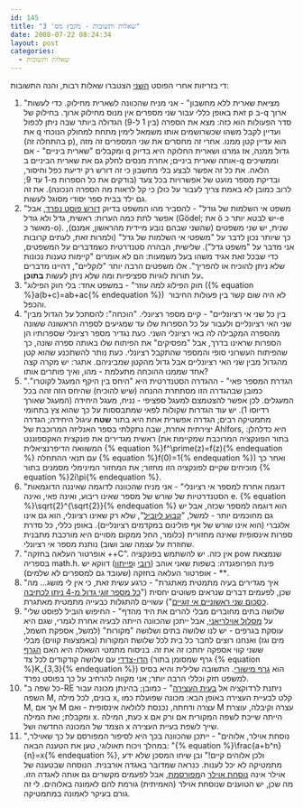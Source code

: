 ```yaml
---
id: 145
title: "שאלות ותשובות - מקבץ מס' 3"
date: 2008-07-22 08:24:34
layout: post
categories: 
  - שאלות ותשובות
---
```

די בזריזות אחרי הפוסט <a href="http://www.gadial.net/2008/06/20/questions_and_answers_2/">השני</a> הצטברו שאלות רבות, והנה התשובות:
<ol>
	<li>"מציאת שארית ללא מחשבון" - אני מניח שהכוונה לשארית מחילוק. כדי לעשות זאת באופן כללי עבור שני מספרים אין מנוס מחילוק ארוך. בחילוק של p ב-q ארוך סדר הפעולות הוא כזה: מצא את הספרה (בין 1 ל-9) הגדולה ביותר שבה ניתן לכפול את q ועדיין לקבל משהו שכשרושמים אותו משמאל לימין מתחת למחולק הנוכחי (בהתחלה זה p), הוא עדיין קטן ממנו. אחרי זה מחסרים את שני המספרים זה מזה ומקבלים "שארית ביניים" - אם q גדול ממנה, אז גמרנו ושארית החלוקה היא בדיוק אותה שארית ביניים; אחרת מנסים לחלק גם את שארית הביניים ב-q וממשיכים הלאה. את כל זה אפשר לבצע בלי מחשבון כי זה דורש רק ידיעת כפל וחיסור, ובדיקת מספר מועט של אפשרויות בכל צעד (בודקים את כל הספרות מ-1 עד 9; לרוב כמובן לא באמת צריך לעבור על כולן כי קל לראות מה הספרה הנכונה). את זה גם ילד בבית ספר יסודי מסוגל לעשות.</li>
	<li>"משפט אי השלמות של גודל" - להסביר מהו המשפט בדיוק <a href="http://www.gadial.net/2009/05/03/godel_incompleteness_yes/">דורש פוסט נפרד</a>, אבל אפשר לתת כמה הערות: ראשית, גדל ולא גודל (Gödel; את ö יש לבטא יותר כ-e מאשר כ-o). שנית, יש שני משפטים (שהשני שבהם נובע מיידית מהראשון, אמנם), כך שיותר נכון לדבר על "משפטי אי השלמות של גדל" (ולמרות זאת, לעתים קרובות אני מדבר על "משפט גדל"). שלישית, הבהרה סטנדרטית כשמדברים על המשפטים, כדי שבכל זאת אגיד משהו בעל משמעות: הם לא אומרים "קיימות טענות נכונות שלא ניתן להוכיח או להפריך". אלו משפטים הרבה יותר "לוקליים", דהיינו מדברים על תורות לוגיות ספציפיות ומה שלא ניתן לעשות <strong>בתוכן.</strong></li>
	<li>"חוק הפילוג למה עוזר" - במשפט אחד: בלי חוק הפילוג ({% equation %}a(b+c)=ab+ac{% endequation %})  לא היה שום קשר בין פעולות החיבור והכפל.</li>
	<li>"בין כל שני אי רציונליים" - קיים מספר רציונלי. "הוכחה": להסתכל על הגדול מבין שני האי רציונליים ולעבור על כל הספרות שלו עד שמגיעים לספרה הראשונה ששונה מהספרה המקבילה לה באי רציונלי השני. כעת נגדיר מספר רציונלי שספרותיו הן הספרות שראינו בדרך, אבל "מפסיקים" את הפיתוח שלו באותה ספרה שונה, כך שהפיתוח העשרוני סופי והמספר שהתקבל רציונלי. כעת נותר להשתכנע שהוא קטן מהגדול מבין שני האי רציונליים אבל גדול מהקטן שמביניהם. אתגר: יש מקרה קצה אחד שממנו ההוכחה מתעלמת - מהו, ואיך פותרים אותו?</li>
	<li>"הגדרת המספר פאי" - ההגדרה הסטנדרטית היא "היחס בין היקף המעגל לקוטרו". כמובן שבהגדרה הזו מסתתרת ההנחה (שיש להוכיח) שהיחס הזה זהה בכל המעגלים. לכן אפשר להצטמצם למעגל ספציפי - נניח, מעגל היחידה (המעגל שאורך רדיוסו 1). יש עוד הגדרות שקולות לפאי שמתבססות על כך שהוא צץ בתחומי מתמטיקה רבים; הגדרה אפשרית אחת היא בתור <strong>שטח</strong> עיגול היחידה; הגדרה יצירתית אחרת, שבה נתקלתי בספר האנליזה המרוכבת של Ahlfors, היא כדלהלן: ראשית מגדירים את פונקצית האקספוננט (בתור הפונקציה המרוכבת שמקיימת את המשוואה הדיפרנציאלית {% equation %}f^\prime(z)=f(z){% endequation %} עם תנאי ההתחלה {% equation %}f(0)=1{% endequation %}) ואחר כך מוכיחים שקיים לפונקציה הזו מחזור; את המחזור המינימלי מסמנים בתור {% equation %}2i\pi{% endequation %}.</li>
	<li>"דוגמה אחרת למספר אי רציונלי" - אני מניח שהכוונה לדוגמה שאיננה הדוגמאות הסטנדרטיות של שורש של מספר שאינו ריבוע, ואינה פאי, ואינה e. {% equation %}\sqrt{2}^{\sqrt{2}}{% endequation %} הוא דוגמה למספר שכזה, אבל יש גם מחוכמים יותר - למשל, "<a href="http://en.wikipedia.org/wiki/Liouville_number#Liouville_constant">קבוע ליוביל</a>", שלא רק שאינו רציונלי, הוא גם אינו אלגברי (הוא אינו שורש של אף פולינום במקדמים רציונליים). באופן כללי, כל סדרת ספרות אינסופית שאינה מחזורית (כלומר, החל ממקום מסויים היא מורכבת מתבנית שחוזרת על עצמה שוב ושוב) נותנת מספר אי רציונלי.</li>
	<li>"אופרטור העלאה בחזקה ++C". אין כזה. יש להשתמש בפונקציה pow שנמצאת בספריה math.h. פינת הפרופגנדה: בשפות שאני אוהב (<a href="http://he.wikipedia.org/wiki/Ruby">רובי</a> ו<a href="http://he.wikipedia.org/wiki/Python">פייתון</a>) דווקא יש אופרטור העלאה בחזקה (שעובד גם למספרים לא שלמים) - **.</li>
	<li>"איך מגדירים בעיה מתמטית מאתגרת" - כרגע עשית זאת, כי אין לי מושג... מה שכן, לפעמים דברים שנראים פשוטים יחסית ("<a href="http://he.wikipedia.org/wiki/%D7%94%D7%A9%D7%A2%D7%A8%D7%AA_%D7%92%D7%95%D7%9C%D7%93%D7%91%D7%9A">כל מספר זוגי גדול מ-4 ניתן לכתיבה כסכום שני ראשוניים אי זוגיים</a>") עשויים להתגלות כבעייה מתמטית מאתגרת.</li>
	<li>"שלושה בתים מחוברים מבלי להרים את היד מהדף" - החיפוש הוביל לפוסט שלי על <a href="http://www.gadial.net/2008/05/06/eulerian_graphs/">מסלול אוילריאני</a>, אבל ייתכן שהכוונה הייתה לבעיה אחרת לגמרי, שגם היא עוסקת בגרפים - יש לנו שלושה בתים ושלושה "מקורות" (למשל, אספקת חשמל, מים וגז) ואנחנו רוצים לחבר כל בית לכל שלושת המקורות (באמצעות קווים) מבלי ששני קווי אספקה יחתכו זה את זה. בניסוח מתמטי השאלה היא האם <a href="http://he.wikipedia.org/wiki/%D7%92%D7%A8%D7%A3_%D7%93%D7%95-%D7%A6%D7%93%D7%93%D7%99">הגרף הדו-צדדי</a> עם שלושה קודקודים לכל צד (גרף שמסומן בתור {% equation %}K_{3,3}{% endequation %}) הוא <a href="http://he.wikipedia.org/wiki/%D7%92%D7%A8%D7%A3_%D7%9E%D7%99%D7%A9%D7%95%D7%A8%D7%99">גרף מישורי</a>. התשובה שלילית והיא בסיס למשפט חזק וכללי הרבה יותר; אני מקווה להרחיב על כך בפוסט נפרד.</li>
	<li>"כל שפה ב-RE ניתנת לרדוקציה אל <a href="http://www.gadial.net/2007/09/26/halting_problem/">בעית העצירה</a>" - כמובן; בהינתן מכונה עבור השפה M, בונים, לכל מילה x, קלט לבעיית העצירה באופן הבא: מכונה שפועלת כמו M, אך אם M עצרה ודחתה, נכנסת ללולאה אינסופית - ואם M עצרה וקיבלה, עוצרת ומקבלת; ואת המילה x. כעת, המילה x הייתה שייכת לשפה המקורית אם ורק אם הצמד של המכונה החדשה ושל x שייך לשפת בעיית העצירה.</li>
	<li>"נוסחת אוילר, אלוהים" - ייתכן שהכוונה בכך היא לסיפור המפורסם על כך שאוילר, במהלך ויכוח תאולוגי, טען את הטענה הבאה: "{% equation %}\frac{a+b^n}{n}=x{% endequation %}, ולכן אלוהים קיים!" ובן שיחו המסכן שלא ידע מתמטיקה לא יכל לענות. כנראה שמדובר באגדה אורבנית. הנוסחה שבטענה של אוילר אינה <a href="http://he.wikipedia.org/wiki/%D7%A0%D7%95%D7%A1%D7%97%D7%AA_%D7%90%D7%95%D7%99%D7%9C%D7%A8_(%D7%90%D7%A0%D7%9C%D7%99%D7%96%D7%94_%D7%9E%D7%A8%D7%95%D7%9B%D7%91%D7%AA)">נוסחת אוילר</a> ה<a href="http://www.gadial.net/2007/04/29/i_fail/">מפורסמת</a>, אבל לפעמים מקשרים גם אותה לאגדה הזו. מה שכן, יש הטוענים שנוסחת אוילר (האמיתית) גורמת להם לאמונה באלוהים. לי זה גורם בעיקר לאמונה במתמטיקה.</li>
</ol>

